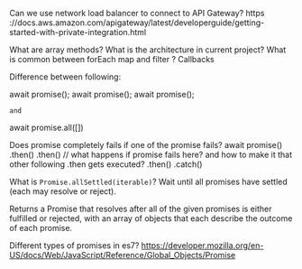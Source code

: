 Can we use network load balancer to connect to API Gateway?
    https ://docs.aws.amazon.com/apigateway/latest/developerguide/getting-started-with-private-integration.html

What are array methods?
What is the architecture in current project?
What is common between forEach map and filter ? Callbacks

Difference between following:

await promise();
await promise();
await promise();

    and

await promise.all([])

Does promise completely fails if one of the promise fails?
await promise()
.then()
.then() // what happens if promise fails here? and how to make it that other following .then gets executed?
.then()
.catch()

What is `Promise.allSettled(iterable)`?
Wait until all promises have settled (each may resolve or reject).

Returns a Promise that resolves after all of the given promises is either fulfilled or rejected, with an array of objects that each describe the outcome of each promise.

Different types of promises in es7?
https://developer.mozilla.org/en-US/docs/Web/JavaScript/Reference/Global_Objects/Promise
